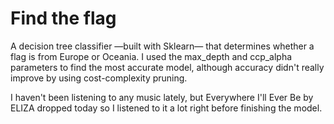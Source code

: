 # Find the flag

A decision tree classifier —built with Sklearn— that determines whether a flag is from Europe or Oceania. I used the max_depth and ccp_alpha parameters to find the most accurate model, although accuracy didn't really improve by using cost-complexity pruning.

I haven't been listening to any music lately, but Everywhere I'll Ever Be by ELIZA dropped today so I listened to it a lot right before finishing the model.
